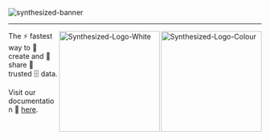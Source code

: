 ![synthesized-banner](https://user-images.githubusercontent.com/13236749/176809888-6374e538-e07a-4cb1-86ac-ee74dba3164c.jpg)

---

<p>
<img align="right" width="200" alt="Synthesized-Logo-Colour" src="https://user-images.githubusercontent.com/13236749/176810169-51df1710-2192-4a59-906c-7be17648bacd.png#gh-light-mode-only">
<img align="right" width="200" alt="Synthesized-Logo-White" src="https://user-images.githubusercontent.com/13236749/176810300-14cf5649-a44a-475a-b071-10076167ff0c.png#gh-dark-mode-only">

The
:zap: fastest way to 
:toolbox: create and 
:speech_balloon: share 
:closed_lock_with_key: trusted 
:file_cabinet: data.

Visit our documentation :book: [here](https://docs.synthesized.io).

</p>
